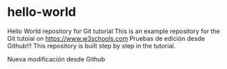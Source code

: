 # hello-world
Hello World repository for Git tutorial
This is an example repository for the Git tutoial on https://www.w3schools.com
Pruebas de edición desde Github!!!
This repository is built step by step in the tutorial.

Nueva modificación desde Github
